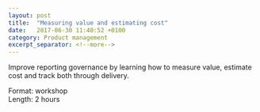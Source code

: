 ```yaml
---
layout: post
title:  "Measuring value and estimating cost"
date:   2017-06-30 11:40:52 +0100
category: Product management
excerpt_separator: <!--more-->
---
```


Improve reporting governance by learning how to measure value, estimate cost and track both through delivery.

Format: workshop  
Length: 2 hours
